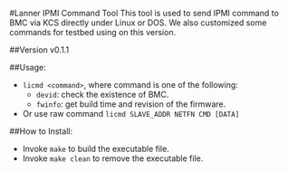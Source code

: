 #Lanner IPMI Command Tool
This tool is used to send IPMI command to BMC via KCS directly under Linux or DOS.
We also customized some commands for testbed using on this version.

##Version
v0.1.1

##Usage:
* `licmd <command>`, where command is one of the following:
    * `devid`:  check the existence of BMC.
    * `fwinfo`: get build time and revision of the firmware.
* Or use raw command `licmd SLAVE_ADDR NETFN CMD [DATA]`

##How to Install:
* Invoke `make` to build the executable file.
* Invoke `make clean` to remove the executable file.

